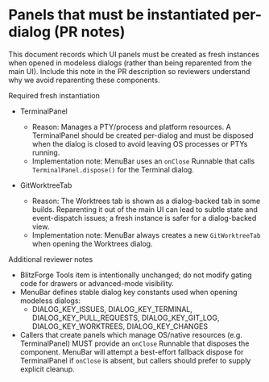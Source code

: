 # Panels that must be instantiated per-dialog (PR notes)

This document records which UI panels must be created as fresh instances when opened in modeless dialogs
(rather than being reparented from the main UI). Include this note in the PR description so reviewers
understand why we avoid reparenting these components.

Required fresh instantiation
- TerminalPanel
  - Reason: Manages a PTY/process and platform resources. A TerminalPanel should be created per-dialog and
    must be disposed when the dialog is closed to avoid leaving OS processes or PTYs running.
  - Implementation note: MenuBar uses an `onClose` Runnable that calls `TerminalPanel.dispose()` for the Terminal dialog.

- GitWorktreeTab
  - Reason: The Worktrees tab is shown as a dialog-backed tab in some builds. Reparenting it out of the main UI
    can lead to subtle state and event-dispatch issues; a fresh instance is safer for a dialog-backed view.
  - Implementation note: MenuBar always creates a new `GitWorktreeTab` when opening the Worktrees dialog.

Additional reviewer notes
- BlitzForge Tools item is intentionally unchanged; do not modify gating code for drawers or advanced-mode visibility.
- MenuBar defines stable dialog key constants used when opening modeless dialogs:
  - DIALOG_KEY_ISSUES, DIALOG_KEY_TERMINAL, DIALOG_KEY_PULL_REQUESTS, DIALOG_KEY_GIT_LOG, DIALOG_KEY_WORKTREES, DIALOG_KEY_CHANGES
- Callers that create panels which manage OS/native resources (e.g. TerminalPanel) MUST provide an `onClose` Runnable that disposes the component. MenuBar will attempt a best-effort fallback dispose for TerminalPanel if `onClose` is absent, but callers should prefer to supply explicit cleanup.
